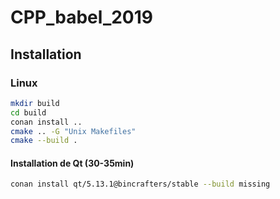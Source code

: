 # CPP_babel_2019

## Installation

### Linux

```bash
mkdir build
cd build
conan install ..
cmake .. -G "Unix Makefiles"
cmake --build .
```

#### Installation de Qt (30-35min)

```bash
conan install qt/5.13.1@bincrafters/stable --build missing
```